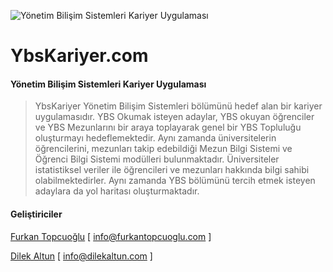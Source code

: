 ![Yönetim Bilişim Sistemleri Kariyer Uygulaması](http://ybskariyerdemo.furkantopcuoglu.com/assets/img/logo-ufak.png "YbsKariyer.com")
# YbsKariyer.com
#### Yönetim Bilişim Sistemleri Kariyer Uygulaması
> YbsKariyer Yönetim Bilişim Sistemleri bölümünü hedef alan bir kariyer uygulamasıdır. YBS Okumak isteyen adaylar, YBS okuyan öğrenciler ve YBS Mezunlarını bir araya toplayarak genel bir YBS Topluluğu oluşturmayı hedeflemektedir. Aynı zamanda üniversitelerin öğrencilerini, mezunları takip edebildiği Mezun Bilgi Sistemi ve Öğrenci Bilgi Sistemi modülleri bulunmaktadır. Üniversiteler istatistiksel veriler ile öğrencileri ve mezunları hakkında bilgi sahibi olabilmektedirler. Aynı zamanda YBS bölümünü tercih etmek isteyen adaylara da yol haritası oluşturmaktadır.

#### Geliştiriciler
[Furkan Topcuoğlu](https://www.linkedin.com/in/furkantopcuoglu/) [ info@furkantopcuoglu.com
]

[Dilek Altun](https://www.linkedin.com/in/dilek-altunofficial/) [ info@dilekaltun.com
]

